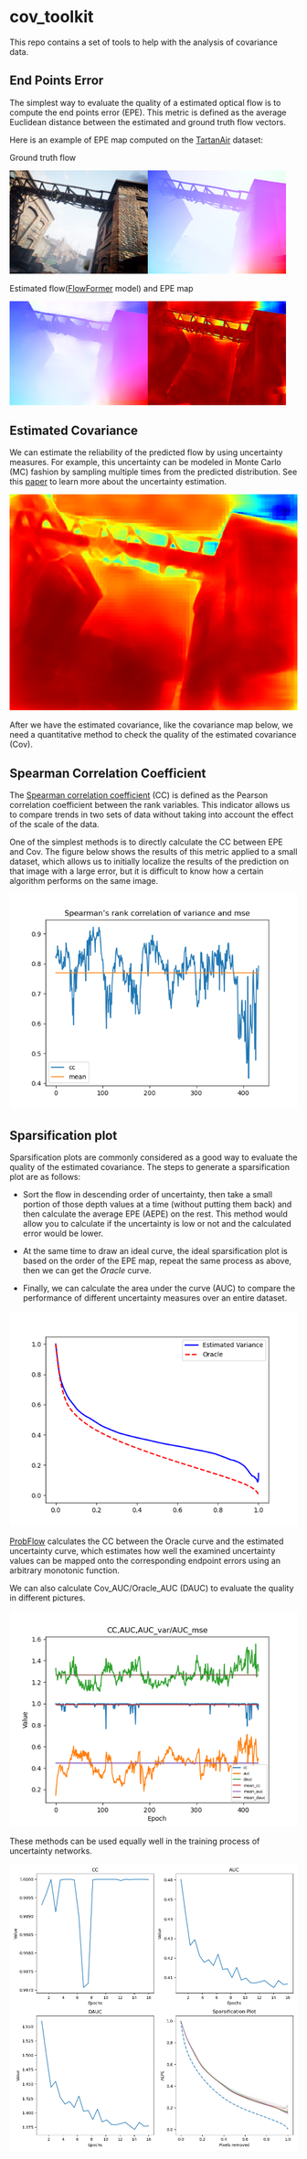 # cov_toolkit

This repo contains a set of tools to help with the analysis of covariance data.

## End Points Error

The simplest way to evaluate the quality of a estimated optical flow is to compute the end points error (EPE). This metric is defined as the average Euclidean distance between the estimated and ground truth flow vectors.

Here is an example of EPE map computed on the [TartanAir](https://theairlab.org/tartanair-dataset/) dataset:

Ground truth flow

<img src='./assets/0.png' width='48%' ><img src='./assets/gt_flow.png' width='48%'>

Estimated flow([FlowFormer](https://drinkingcoder.github.io/publication/flowformer/) model) and EPE map

<img src='./assets/est_flow.png' width='48%' ><img src='./assets/epe.png' width='48%'>

## Estimated Covariance

We can estimate the reliability of the predicted flow by using uncertainty measures. For example, this uncertainty can be modeled in  Monte Carlo (MC) fashion by sampling multiple times from the predicted distribution. See this [paper](https://arxiv.org/abs/2107.03342) to learn more about the uncertainty estimation.

![Covariance Map](./assets/cov.png)

After we have the estimated covariance, like the covariance map below, we need a quantitative method to check the quality of the estimated covariance (Cov).

## Spearman Correlation Coefficient

The [Spearman correlation coefficient](https://en.wikipedia.org/wiki/Spearman%27s_rank_correlation_coefficient) (CC) is defined as the Pearson correlation coefficient between the rank variables. This indicator allows us to compare trends in two sets of data without taking into account the effect of the scale of the data.

One of the simplest methods is to directly calculate the CC between EPE and Cov. The figure below shows the results of this metric applied to a small dataset, which allows us to initially localize the results of the prediction on that image with a large error, but it is difficult to know how a certain algorithm performs on the same image.

![Spearman Correlation Coefficient](./assets/spearman.png)

## Sparsification plot

Sparsification plots are commonly considered as a good way to evaluate the quality of the estimated covariance. The steps to generate a sparsification plot are as follows:

- Sort the flow in descending order of uncertainty, then take a small portion of those depth values at a time (without putting them back) and then calculate the average EPE (AEPE) on the rest. This method would allow you to calculate if the uncertainty is low or not and the calculated error would be lower.
  
- At the same time to draw an ideal curve, the ideal sparsification plot is based on the order of the EPE map, repeat the same process as above, then we can get the *Oracle* curve.

- Finally, we can calculate the area under the curve (AUC) to compare the performance of different uncertainty measures over an entire dataset.

![Sparsification Plot](./assets/sparsification_plot.png)

[ProbFlow](https://arxiv.org/abs/1708.06509) calculates the CC between the Oracle curve and the estimated uncertainty curve, which estimates how well the examined uncertainty values can be mapped onto the corresponding endpoint errors using an arbitrary monotonic function.

We can also calculate Cov_AUC/Oracle_AUC (DAUC) to evaluate the quality in different pictures.

![AUC](./assets/AUC.png)

These methods can be used equally well in the training process of uncertainty networks.

![Training](./assets/plot.png)
